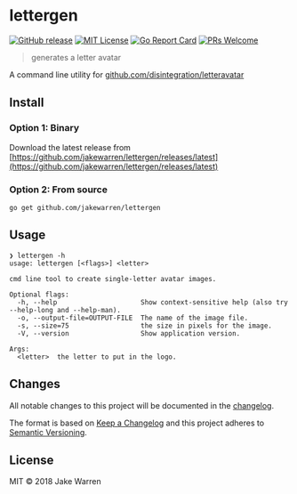 # lettergen 
[![GitHub release](http://img.shields.io/github/release/jakewarren/lettergen.svg?style=flat-square)](https://github.com/jakewarren/lettergen/releases])
[![MIT License](http://img.shields.io/badge/license-MIT-blue.svg?style=flat-square)](https://github.com/jakewarren/lettergen/blob/master/LICENSE)
[![Go Report Card](https://goreportcard.com/badge/github.com/jakewarren/lettergen)](https://goreportcard.com/report/github.com/jakewarren/lettergen)
[![PRs Welcome](https://img.shields.io/badge/PRs-welcome-brightgreen.svg?style=shields)](http://makeapullrequest.com)
> generates a letter avatar

A command line utility for [github.com/disintegration/letteravatar](https://github.com/disintegration/letteravatar)

## Install
### Option 1: Binary

Download the latest release from [https://github.com/jakewarren/lettergen/releases/latest](https://github.com/jakewarren/lettergen/releases/latest)

### Option 2: From source

```
go get github.com/jakewarren/lettergen
```

## Usage

```
❯ lettergen -h
usage: lettergen [<flags>] <letter>

cmd line tool to create single-letter avatar images.

Optional flags:
  -h, --help                     Show context-sensitive help (also try --help-long and --help-man).
  -o, --output-file=OUTPUT-FILE  The name of the image file.
  -s, --size=75                  the size in pixels for the image.
  -V, --version                  Show application version.

Args:
  <letter>  the letter to put in the logo.
```

## Changes

All notable changes to this project will be documented in the [changelog].

The format is based on [Keep a Changelog](http://keepachangelog.com/) and this project adheres to [Semantic Versioning](http://semver.org/).

## License

MIT © 2018 Jake Warren

[changelog]: https://github.com/jakewarren/lettergen/blob/master/CHANGELOG.md
